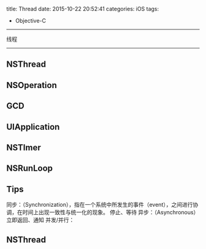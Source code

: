 title: Thread
date: 2015-10-22 20:52:41
categories: iOS
tags:
- Objective-C
---
线程
<!--more-->
---------
## NSThread
## NSOperation
## GCD
## UIApplication
## NSTImer
## NSRunLoop

## Tips
同步：（Synchronization），指在一个系统中所发生的事件（event），之间进行协调，在时间上出现一致性与统一化的现象。
停止、等待
异步：（Asynchronous）立即返回、通知
并发/并行：

## NSThread


